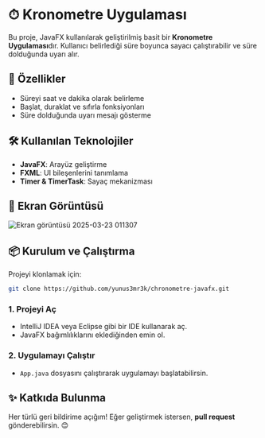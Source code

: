 # ⏱ Kronometre Uygulaması

Bu proje, JavaFX kullanılarak geliştirilmiş basit bir **Kronometre Uygulaması**dır. Kullanıcı belirlediği süre boyunca sayacı çalıştırabilir ve süre dolduğunda uyarı alır.

## 🚀 Özellikler
- Süreyi saat ve dakika olarak belirleme
- Başlat, duraklat ve sıfırla fonksiyonları
- Süre dolduğunda uyarı mesajı gösterme

## 🛠 Kullanılan Teknolojiler
- **JavaFX**: Arayüz geliştirme
- **FXML**: UI bileşenlerini tanımlama
- **Timer & TimerTask**: Sayaç mekanizması

## 📸 Ekran Görüntüsü
![Ekran görüntüsü 2025-03-23 011307](https://github.com/user-attachments/assets/8d08c05f-e34d-451c-8341-c93a23c60764)

## 📦 Kurulum ve Çalıştırma
Projeyi klonlamak için:

```sh
git clone https://github.com/yunus3mr3k/chronometre-javafx.git
```

### **1. Projeyi Aç**
- IntelliJ IDEA veya Eclipse gibi bir IDE kullanarak aç.
- JavaFX bağımlılıklarını eklediğinden emin ol.

### **2. Uygulamayı Çalıştır**
- `App.java` dosyasını çalıştırarak uygulamayı başlatabilirsin.

## ✨ Katkıda Bulunma
Her türlü geri bildirime açığım! Eğer geliştirmek istersen, **pull request** gönderebilirsin. 😊

